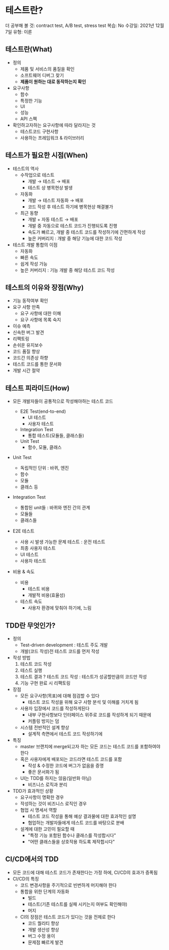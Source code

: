 # 테스트란?

더 공부해 볼 것: contract test, A/B test, stress test
복습: No
수강일: 2021년 12월 7일
유형: 이론

## 테스트란(What)

- 정의
    - 제품 및 서비스의 품질을 확인
    - 소프트웨어 디버그 찾기
    - **제품이 원하는 대로 동작하는지 확인**
- 요구사항
    - 함수
    - 특정한 기능
    - UI
    - 성능
    - API 스펙
- 확인하고자하는 요구사항에 따라 달라지는 것
    - 테스트코드 구현사항
    - 사용하는 프레임워크 & 라이브러리

## 테스트가 필요한 시점(When)

- 테스트의 역사
    - 수작업으로 테스트
        - 개발 → 테스트 → 배포
        - 테스트 상 병목현상 발생
    - 자동화
        - 개발 → 테스트 자동화 → 배포
        - 코드 작성 후 테스트 하기에 병목현상 해결불가
    - 최근 동향
        - 개발 + 자동 테스트 → 배포
        - 개발 중 자동으로 테스트 코드가 진행되도록 진행
        - 속도가 빠르고, 개발 중 테스트 코드를 작성하기에 간편하게 작성
        - 높은 커버리지 : 개발 중 해당 기능에 대한 코드 작성
- 테스트 개발 통합의 이점
    - 자동화
    - 빠른 속도
    - 쉽게 작성 가능
    - 높은 커버리지 : 기능 개발 중 해당 테스트 코드 작성

## 테스트의 이유와 장점(Why)

- 기능 동작여부 확인
- 요구 사항 만족
    - 요구 사항에 대한 이해
    - 요구 사항에 목록 숙지
- 이슈 예측
- 신속한 버그 발견
- 리팩토링
- 손쉬운 유지보수
- 코드 품질 향상
- 코드간 의존상 하향
- 테스트 코드를 통한 문서화
- 개발 시간 절약

## 테스트 피라미드(How)

- 모든 개발자들이 공통적으로 작성해야하는 테스트 코드
    - E2E Test(end-to-end)
        - UI 테스트
        - 사용자 테스트
    - Integration Test
        - 통합 테스트(모듈들, 클래스들)
    - Unit Test
        - 함수, 모듈, 클래스
    
- Unit Test
    - 독립적인 단위 : 바퀴, 엔진
    - 함수
    - 모듈
    - 클래스 등
- Integration Test
    - 통합된 unit들 : 바퀴와 엔진 간의 관계
    - 모듈들
    - 클래스들
- E2E 테스트
    - 사용 시 발생 가능한 문제 테스트 : 운전 테스트
    - 최종 사용자 테스트
    - UI 테스트
    - 사용자 테스트
- 비용 & 속도
    - 비용
        - 테스트 비용
        - 개발적 비용(효율성)
    - 테스트 속도
        - 사용자 환경에 맞춰야 하기에, 느림
    

## TDD란 무엇인가?

- 정의
    - Test-driven development : 테스트 주도 개발
    - 개발(코드 작성)전 테스트 코드를 먼저 작성
- 작성 방법
    1. 테스트 코드 작성
    2. 테스트 실행
    3. 테스트 결과 ? 테스트 코드 작성 : 테스트가 성공할만큼의 코드만 작성
    4. 기능 구현 완료 시 리팩토링   
- 장점
    - 모든 요구사항(목표)에 대해 점검할 수 있다
        - 테스트 코드 작성을 위해 요구 사항 분석 및 이해를 거치게 됨
    - 사용자 입장에서 코드를 작성하게된다
        - 내부 구현사항보다 인터페이스 위주로 코드를 작성하게 되기 때문에
        - 커플링 방지는 덤
    - 시스템 전반적인 설계 향상
        - 설계적 측면에서 테스트 코드 작성하기에
- 특징
    - master 브랜치에 merge되고자 하는 모든 코드는 테스트 코드를 포함하여야 한다
    - 혹은 사용자에게 배포되는 코드라면 테스트 코드를 포함
        - 작성 & 수정한 코드에 버그가 없음을 증명
        - 좋은 문서화가 됨
    - UI는 TDD를 하지는 않음(일반화 아님)
        - 비즈니스 로직과 분리
- TDD가 효과적인 상황
    - 요구사항이 명확한 경우
    - 작성하는 것이 비즈니스 로직인 경우
    - 협업 시 명세서 역할
        - 테스트 코드 작성을 통해 예상 결과물에 대한 효과적인 설명
        - 협업하는 개발자들에게 테스트 코드를 바탕으로 분배
    - 설계에 대한 고민이 필요할 때
        - "특정 기능 포함된 함수나 클래스를 작성합시다"
        - "어떤 클래스들을 상호작용 하도록 제작합시다"

## CI/CD에서의 TDD

- 모든 코드에 대해 테스트 코드가 존재한다는 가정 하에, CI/CD의 효과가 증폭됨
- CI/CD의 특징
    - 코드 변경사항을 주기적으로 빈번하게 머지해야 한다
    - 통합을 위한 단계의 자동화
        - 빌드
        - 테스트(기존 테스트를 실패 시키는지 여부도 확인해야)
        - 머지
    - CI의 장점은 테스트 코드가 있다는 것을 전제로 한다
        - 코드 퀄리티 향상
        - 개발 생산성 향상
        - 버그 수정 용이
        - 문제점 빠르게 발견
